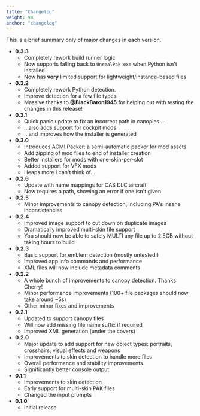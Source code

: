 ```yaml
---
title: "Changelog"
weight: 90
anchor: "changelog"
---
```


This is a brief summary only of major changes in each version.

- **0.3.3**
  - Completely rework build runner logic
  - Now supports falling back to `UnrealPak.exe` when Python isn't installed
  - Now has **very** limited support for lightweight/instance-based files
- **0.3.2**
  - Completely rework Python detection.
  - Improve detection for a few file types.
  - Massive thanks to **@BlackBaron1945** for helping out with testing the changes in this release!
- **0.3.1**
  - Quick panic update to fix an incorrect path in canopies...
  - ...also adds support for cockpit mods
  - ...and improves how the installer is generated
- **0.3.0**
  - Introduces ACMI Packer: a semi-automatic packer for mod assets
  - Add zipping of mod files to end of installer creation
  - Better installers for mods with one-skin-per-slot
  - Added support for VFX mods
  - Heaps more I can't think of...
- **0.2.6**
  - Update with name mappings for OAS DLC aircraft
  - Now requires a path, showing an error if one isn't given.
- **0.2.5**
  - Minor improvements to canopy detection, including PA's insane inconsistencies
- **0.2.4**
  - Improved image support to cut down on duplicate images
  - Dramatically improved multi-skin file support
  - You should now be able to safely MULTI any file up to 2.5GB without taking hours to build
- **0.2.3**
  - Basic support for emblem detection (mostly untested!)
  - Improved app info commands and performance
  - XML files will now include metadata comments
- **0.2.2**
  - A whole bunch of improvements to canopy detection. Thanks Cherry!
  - Minor performance improvements (100+ file packages should now take around ~5s)
  - Other minor fixes and improvements
- **0.2.1**
  - Updated to support canopy files
  - Will now add missing file name suffix if required
  - Improved XML generation (under the covers)
- **0.2.0**
  - Major update to add support for new object types: portraits, crosshairs, visual effects and weapons
  - Improvements to skin detection to handle more files
  - Overall performance and stability improvements
  - Significantly better console output
- **0.1.1**
  - Improvements to skin detection
  - Early support for multi-skin PAK files
  - Changed the input prompts
- **0.1.0**
  - Initial release